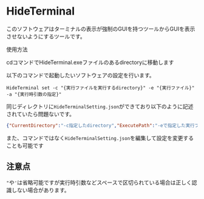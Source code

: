 # HideTerminal

このソフトウェアはターミナルの表示が強制のGUIを持つツールからGUIを表示させないようにするツールです。

使用方法

cdコマンドでHideTerminal.exeファイルのあるdirectoryに移動します

以下のコマンドで起動したいソフトウェアの設定を行います。
```
HideTerminal set -c "{実行ファイルを実行するdirectory}" -e "{実行ファイル}" -a "{実行時引数の指定}" 
```

同じディレクトリに`HideTerminalSetting.json`ができており以下のように記述されていたら問題ないです。

```json
{"CurrentDirectory":"-c指定したdirectory","ExecutePath":"-eで指定した実行ファイル","Arguments":"-aで指定した実行時引数"}
```

また、コマンドではなく`HideTerminalSetting.json`を編集して設定を変更することも可能です


## 注意点

`"`や`'`は省略可能ですが実行時引数などスペースで区切られている場合は正しく認識しない場合があります。
